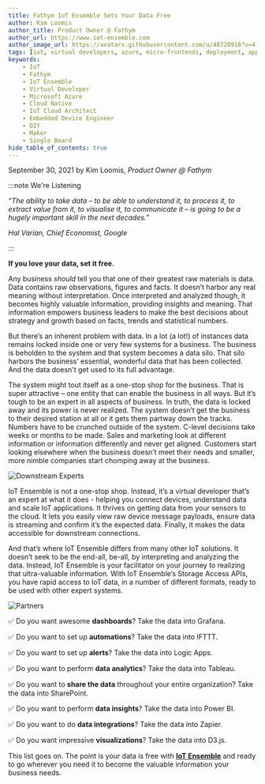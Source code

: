 ```yaml
---
title: Fathym IoT Ensemble Sets Your Data Free
author: Kim Loomis
author_title: Product Owner @ Fathym
author_url: https://www.iot-ensemble.com
author_image_url: https://avatars.githubusercontent.com/u/48728918?v=4
tags: [iot, virtual developers, azure, micro-frontends, deployment, applications]
keywords:
    - IoT
    - Fathym
    - IoT Ensemble
    - Virtual Developer
    - Microsoft Azure
    - Cloud Native
    - IoT Cloud Architect
    - Embedded Device Engineer
    - DIY
    - Maker
    - Single Board
hide_table_of_contents: true
--- 
```


September 30, 2021 by Kim Loomis, _Product Owner @ Fathym_

:::note We're Listening

_“The ability to take data – to be able to understand it, to process it, to extract value from it, to visualise it, to communicate it – is going to be a hugely important skill in the next decades.”_

_Hal Varian, Chief Economist, Google_

:::

**If you love your data, set it free.**

Any business _should_ tell you that one of their greatest raw materials is data. Data contains raw observations, figures and facts. It doesn’t harbor any real meaning without interpretation. Once interpreted and analyzed though, it becomes highly valuable information, providing insights and meaning. That information empowers business leaders to make the best decisions about strategy and growth based on facts, trends and statistical numbers.

But there’s an inherent problem with data. In a lot (a lot!) of instances data remains locked inside one or very few systems for a business. The business is beholden to the system and that system becomes a data silo. That silo harbors the business’ essential, wonderful data that has been collected. And the data doesn't get used to its full advantage.

The system might tout itself as a one-stop shop for the business. That is super attractive – one entity that can enable the business in all ways. But it’s tough to be an expert in all aspects of business. In truth, the data is locked away and its power is never realized. The system doesn’t get the business to their desired station at all or it gets them partway down the tracks. Numbers have to be crunched outside of the system. C-level decisions take weeks or months to be made. Sales and marketing look at different information or information differently and never get aligned. Customers start looking elsewhere when the business doesn’t meet their needs and smaller, more nimble companies start chomping away at the business.

![Downstream Experts](https://www.iot-ensemble.com/static/images/isometric-iot-ensemble-outputs-white.png)

IoT Ensemble is not a one-stop shop. Instead, it’s a virtual developer that’s an expert at what it does - helping you connect devices, understand data and scale IoT applications. It thrives on getting data from your sensors to the cloud. It lets you easily view raw device message payloads, ensure data is streaming and confirm it’s the expected data. Finally, it makes the data accessible for downstream connections.

And that’s where IoT Ensemble differs from many other IoT solutions. It doesn’t seek to be the end-all, be-all, by interpreting and analyzing the data. Instead, IoT Ensemble is your facilitator on your journey to realizing that ultra-valuable information. With IoT Ensemble’s Storage Access APIs, you have rapid access to IoT data, in a number of different formats, ready to be used with other expert systems.

![Partners](https://www.iot-ensemble.com/static/images/partners-curved.png)

✅ Do you want awesome **dashboards**? Take the data into Grafana.

✅ Do you want to set up **automations**? Take the data into IFTTT.

✅ Do you want to set up **alerts**? Take the data into Logic Apps.

✅ Do you want to perform **data analytics**? Take the data into Tableau.

✅ Do you want to **share the data** throughout your entire organization? Take the data into SharePoint.

✅ Do you want to perform **data insights**? Take the data into Power BI.

✅ Do you want to do **data integrations**? Take the data into Zapier.

✅ Do you want impressive **visualizations**? Take the data into D3.js.

This list goes on. The point is your data is free with **[IoT Ensemble](https://www.iot-ensemble.com)** and ready to go wherever you need it to become the valuable information your business needs.
